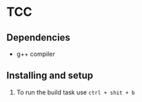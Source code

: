 # TCC

## Dependencies

- g++ compiler

## Installing and setup

1. To run the build task use `ctrl + shit + b`
